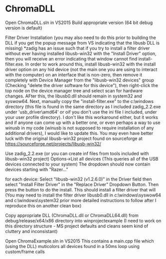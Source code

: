 # ChromaDLL

Open ChromaDLL.sln in VS2015
Build appropriate version (64 bit debug version is default)

Filter Driver Installation (you may also need to do this prior to building the DLL if you get the popup message from VS indicating that the libusb DLL is missing)
*zadig has an issue such that if you try to install a filter driver without ever having installed libusb-win32 with the "Install Driver" option, then you will receive an error indicating that window cannot find install-filter.exe.
In order to work around this, install libusb-win32 with the install driver option on any hid device (not the main one you are using to interact with the computer) on an interface that is non-zero, then remove it completely with Device Manager from the "libusb-win32 devices" group (Checking "delete the driver software for this device"), then right-click the top node on the device manager tree and select scan for hardware changes.  AFter this, the libusb0.dll should remain in system32 and syswow64.  Next, manually copy the "install-filter.exe" to the c:\windows directory (this file is found in the same directory as I included zadig_2.2.exe under 'usb_driver\amd64' or oif you don't use the ini file I included, under your user profile directory).  I don't like this workaround either, but it works and if anyone can come up with a better one, or even perhaps a way to use winusb in my code (winusb is not supposed to require installation of any additional drivers), I would like to update this.  You may even have better luck with the original libusb-win32 project found on sourceforge at https://sourceforge.net/projects/libusb-win32/

Use zadig_2.2.exe (or you can create inf files from tools included with libusb-win32 project)
Options->List all devices (This queries all of the USB devices connected to your system)
The dropdown should now contain devices starting with "Razer..."

for each device:
Select "libusb-win32 (v1.2.6.0)" in the Driver field
then select "Install Filter Driver" in the "Replace Driver" Dropdown Button.
Then press the button to do the install.
This should install a filter driver that will
(You may need to install the filter driver libusb0.dll in c:\windows\syswow64 and c:\windows\system32 prior
more detailed instructions to follow after I reproduce this on another clean box)

Copy appropriate DLL (ChromaDLL.dll or ChromaDLL64.dll) from debug/release/x64/x86 directory into winprojectexample
(I need to work on this directory structure - MS project defaults and cleans seem kind of cluttery and inconsistant)

Open ChromaExample.sln in VS2015
This contains a main.cpp file which (using the DLL) muticolors all devices found in a 50ms loop using custom/frame calls
